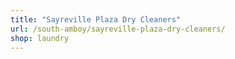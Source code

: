 ```yaml
---
title: "Sayreville Plaza Dry Cleaners"
url: /south-amboy/sayreville-plaza-dry-cleaners/
shop: laundry
---
```

